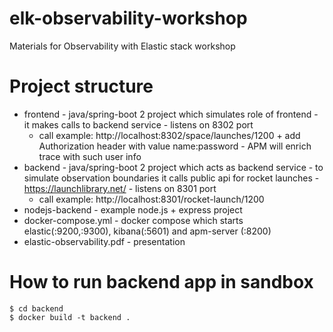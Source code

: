 # elk-observability-workshop
Materials for Observability with Elastic stack workshop

# Project structure
- frontend - java/spring-boot 2 project which simulates role of frontend - it makes calls to backend service - listens on 8302 port
  - call example: http://localhost:8302/space/launches/1200 + add Authorization header with value name:password - APM will enrich trace with such user info
- backend - java/spring-boot 2 project which acts as backend service - to simulate observation boundaries it calls public api for rocket launches - https://launchlibrary.net/ - listens on 8301 port
  - call example: http://localhost:8301/rocket-launch/1200
- nodejs-backend - example node.js + express project
- docker-compose.yml - docker compose which starts elastic(:9200,:9300), kibana(:5601) and apm-server (:8200)
- elastic-observability.pdf - presentation

# How to run backend app in sandbox

```
$ cd backend
$ docker build -t backend .
```

